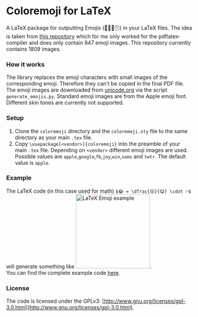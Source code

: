 # Coloremoji for LaTeX

A LaTeX package for outputting Emojis (🙂🐗🍈🕛) in your LaTeX files. The idea is taken from [this repository](https://github.com/alecjacobson/coloremoji.sty) which for me only worked for the pdflatex-compiler and does only contain 847 emoji images. This repository currently contains 1809 images.

### How it works
The library replaces the emoji characters with small images of the corresponding emoji. Therefore they can't be copied in the final PDF file. The emoji images are downloaded from [unicode.org](https://unicode.org/emoji/charts-13.0/full-emoji-list.html) via the script `generate_emojis.py`. Standard emoji images are from the Apple emoji font.  
Different skin tones are currently not supported.

### Setup
1. Clone the `coloremoji` directory and the `coloremoji.sty` file to the same directory as your main `.tex` file.
2. Copy `\usepackage[<vendor>]{coloremoji}` into the preamble of your main `.tex` file.
Depending on `<vendor>` different emoji images are used. Possible values are `apple`,`google`,`fb`,`joy`,`win`,`sams` and `twtr`. The default value is `apple`.

### Example
The LaTeX code (in this case used for math) `$😂 = \dfrac{😜}{😋} \cdot 💦$` will generate something like <img src="https://github.com/daandtu/coloremoji-latex/raw/master/example/example.png" alt="LaTeX Emoji example" width="200"/>.  
You can find the complete example code [here](https://github.com/daandtu/coloremoji-latex/blob/master/example/example.tex).

### License
The code is licensed under the GPLv3: [http://www.gnu.org/licenses/gpl-3.0.html](http://www.gnu.org/licenses/gpl-3.0.html).
